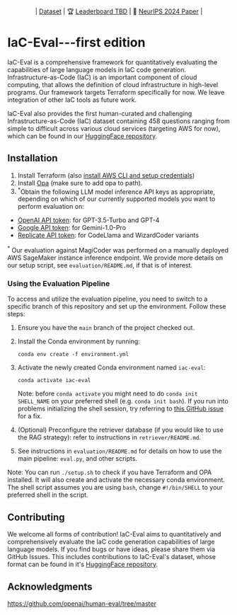 <p align="center">| <a href="https://huggingface.co/datasets/autoiac-project/iac-eval"><u>Dataset</u></a> | 🏆 <a href="https://huggingface.co/datasets/autoiac-project/iac-eval"><u>Leaderboard TBD</u></a> | 📖 <a href="https://www.cs-pk.com/preprint-iac-eval.pdf"><u>NeurIPS 2024 Paper</u></a> |</p>

# IaC-Eval---first edition

IaC-Eval is a comprehensive framework for quantitatively evaluating the capabilities of large language models in IaC code generation. Infrastructure-as-Code (IaC) is an important component of cloud computing, that allows the definition of cloud infrastructure in high-level programs. Our framework targets Terraform specifically for now. We leave integration of other IaC tools as future work. 

IaC-Eval also provides the first human-curated and challenging Infrastructure-as-Code (IaC) dataset containing 458 questions ranging from simple to difficult across various cloud services (targeting AWS for now), which can be found in our [HuggingFace repository](https://huggingface.co/datasets/autoiac-project/iac-eval).

## Installation

1. Install Terraform (also [install AWS CLI and setup credentials](https://developer.hashicorp.com/terraform/tutorials/aws-get-started/aws-build#prerequisites))
2. Install [Opa](https://www.openpolicyagent.org/docs/latest/#1-download-opa) (make sure to add opa to path).
3. <sup>*</sup>Obtain the following LLM model inference API keys as appropriate, depending on which of our currently supported models you want to perform evaluation on:
- [OpenAI API token](https://platform.openai.com/docs/quickstart/account-setup): for GPT-3.5-Turbo and GPT-4
- [Google API token](https://ai.google.dev/gemini-api/docs/quickstart?lang=python#set-up-api-key): for Gemini-1.0-Pro
- [Replicate API token](https://replicate.com/): for CodeLlama and WizardCoder variants

<sup>*</sup> Our evaluation against MagiCoder was performed on a manually deployed AWS SageMaker instance inference endpoint. We provide more details on our setup script, see `evaluation/README.md`, if that is of interest.  

### Using the Evaluation Pipeline

To access and utilize the evaluation pipeline, you need to switch to a specific branch of this repository and set up the environment. Follow these steps:

1. Ensure you have the `main` branch of the project checked out.

2. Install the Conda environment by running:

   ```shell
   conda env create -f environment.yml
   ```

3. Activate the newly created Conda environment named `iac-eval`:

   ```shell
   conda activate iac-eval
   ```

   Note: before `conda activate` you might need to do `conda init SHELL_NAME` on your preferred shell (e.g. `conda init bash`). If you run into problems initializing the shell session, try referring to [this GitHub issue](https://github.com/conda/conda/issues/13423#issuecomment-2113968807) for a fix.
 
4. (Optional) Preconfigure the retriever database (if you would like to use the RAG strategy): refer to instructions in `retriever/README.md`.

5. See instructions in `evaluation/README.md` for details on how to use the main pipeline: `eval.py`, and other scripts.

Note: You can run `./setup.sh` to check if you have Terraform and OPA installed. It will also create and activate the necessary conda environment. The shell script assumes you are using `bash`, change `#!/bin/SHELL` to your preferred shell in the script.

## Contributing

We welcome all forms of contribution! IaC-Eval aims to quantitatively and comprehensively evaluate the IaC code generation capabilities of large language models. If you find bugs or have ideas, please share them via GitHub Issues. This includes contributions to IaC-Eval's dataset, whose format can be found in it's [HuggingFace repository](https://huggingface.co/datasets/autoiac-project/iac-eval).


## Acknowledgments

<https://github.com/openai/human-eval/tree/master>
